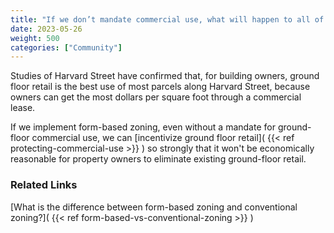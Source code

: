 ```yaml
---
title: "If we don’t mandate commercial use, what will happen to all of the stores in Coolidge Corner?"
date: 2023-05-26
weight: 500
categories: ["Community"]
---
```

Studies of Harvard Street have confirmed that, for building owners, ground floor retail is the best use of most parcels along Harvard Street, because owners can get the most dollars per square foot through a commercial lease.

If we implement form-based zoning, even without a mandate for ground-floor commercial use, we can [incentivize ground floor retail]( {{< ref protecting-commercial-use >}} ) so strongly that it won't be economically reasonable for property owners to eliminate existing ground-floor retail.

### Related Links

[What is the difference between form-based zoning and conventional zoning?]( {{< ref form-based-vs-conventional-zoning >}} ) 